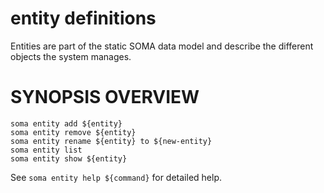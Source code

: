 # entity definitions

Entities are part of the static SOMA data model and describe the
different objects the system manages.

# SYNOPSIS OVERVIEW

```
soma entity add ${entity}
soma entity remove ${entity}
soma entity rename ${entity} to ${new-entity}
soma entity list
soma entity show ${entity}
```

See `soma entity help ${command}` for detailed help.
